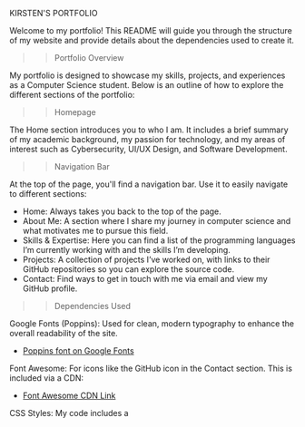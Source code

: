 KIRSTEN'S PORTFOLIO

Welcome to my portfolio! This README will guide you through the structure of my website and provide details about the dependencies used to create it.

>> Portfolio Overview

My portfolio is designed to showcase my skills, projects, and experiences as a Computer Science student. Below is an outline of how to explore the different sections of the portfolio:

>> Homepage

The Home section introduces you to who I am. It includes a brief summary of my academic background, my passion for technology, and my areas of interest such as Cybersecurity, UI/UX Design, and Software Development.

>> Navigation Bar

At the top of the page, you'll find a navigation bar. Use it to easily navigate to different sections:

- Home: Always takes you back to the top of the page.
- About Me: A section where I share my journey in computer science and what motivates me to pursue this field.
- Skills & Expertise: Here you can find a list of the programming languages I’m currently working with and the skills I’m developing.
- Projects: A collection of projects I’ve worked on, with links to their GitHub repositories so you can explore the source code.
- Contact: Find ways to get in touch with me via email and view my GitHub profile.

>> Dependencies Used

Google Fonts (Poppins): Used for clean, modern typography to enhance the overall readability of the site. 
  - [Poppins font on Google Fonts](https://fonts.google.com/specimen/Poppins)
  
Font Awesome: For icons like the GitHub icon in the Contact section. This is included via a CDN:
  - [Font Awesome CDN Link](https://cdnjs.cloudflare.com/ajax/libs/font-awesome/4.7.0/css/font-awesome.min.css)
  
CSS Styles: My code includes a <style> section within the HTML document, which contains all the CSS styles. 

>> Contact Information

Feel free to reach out to me through:

Email: 24-06924@g.batstate-u.edu.ph
GitHub: github.com/KirstenRoan

Thank you for visiting my portfolio!

Created by Kirsten Roan A. Dumlao
